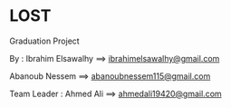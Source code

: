 # LOST
Graduation Project 

By : Ibrahim Elsawalhy ==> ibrahimelsawalhy@gmail.com
     
Abanoub Nessem ==> abanoubnessem115@gmail.com

Team Leader : Ahmed Ali ==> ahmedali19420@gmail.com
